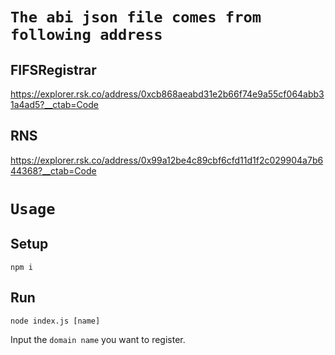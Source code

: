 # `The abi json file comes from following address`

## FIFSRegistrar
https://explorer.rsk.co/address/0xcb868aeabd31e2b66f74e9a55cf064abb31a4ad5?__ctab=Code

## RNS 
https://explorer.rsk.co/address/0x99a12be4c89cbf6cfd11d1f2c029904a7b644368?__ctab=Code

# `Usage`

## Setup
```
npm i
```

## Run
```
node index.js [name]
```

Input the `domain name`  you want to register.
